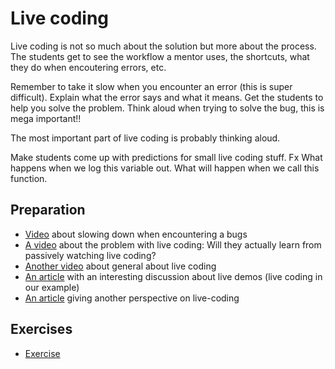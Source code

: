 
#  Live coding

Live coding is not so much about the solution but more about the process. The students get to see the workflow a mentor uses, the shortcuts, what they do when encoutering errors, etc. 

Remember to take it slow when you encounter an error (this is super difficult). Explain what the error says and what it means. Get the students to help you solve the problem. Think aloud when trying to solve the bug, this is mega important!!

The most important part of live coding is probably thinking aloud. 

Make students come up with predictions for small live coding stuff. Fx What happens when we log this variable out. What will happen when we call this function.

## Preparation

- [Video](https://www.youtube.com/watch?v=ChLu2KfIAk4Slowing ) about slowing down when encountering a bugs
- [A video](https://www.youtube.com/watch?v=eVtCO84MDj8) about the problem with live coding: Will they actually learn from passively watching live coding?
- [Another video](https://www.youtube.com/watch?v=buFRgtzfmiw) about general about live coding
- [An article](https://academiccomputing.wordpress.com/2012/07/09/science-education-research/) with an interesting discussion about live demos (live coding in our example)
- [An article](https://academiccomputing.wordpress.com/2012/05/11/predicting-live-coding/) giving another perspective on live-coding

## Exercises

- [Exercise](./../exercises/live-coding.md)
